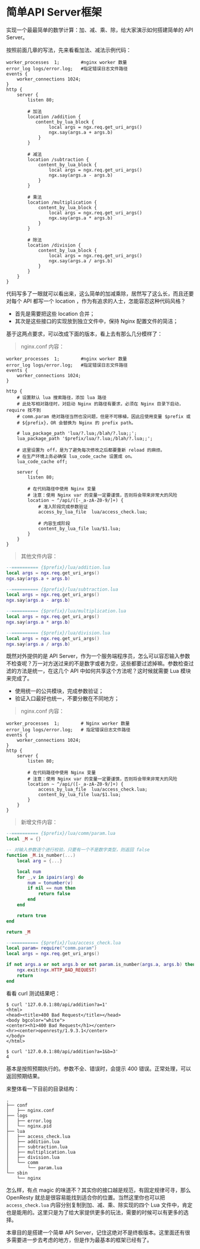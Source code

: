 # 简单API Server框架

实现一个最最简单的数学计算：加、减、乘、除，给大家演示如何搭建简单的 API Server。

按照前面几章的写法，先来看看加法、减法示例代码：

```nginx
worker_processes  1;        #nginx worker 数量
error_log logs/error.log;   #指定错误日志文件路径
events {
    worker_connections 1024;
}
http {
    server {
        listen 80;

        # 加法
        location /addition {
           content_by_lua_block {
                local args = ngx.req.get_uri_args()
                ngx.say(args.a + args.b)
            }
        }

        # 减法
        location /subtraction {
            content_by_lua_block {
                local args = ngx.req.get_uri_args()
                ngx.say(args.a - args.b)
            }
        }

        # 乘法
        location /multiplication {
            content_by_lua_block {
                local args = ngx.req.get_uri_args()
                ngx.say(args.a * args.b)
            }
        }

        # 除法
        location /division {
            content_by_lua_block {
                local args = ngx.req.get_uri_args()
                ngx.say(args.a / args.b)
            }
        }
    }
}
```

代码写多了一眼就可以看出来，这么简单的加减乘除，居然写了这么长，而且还要对每个 API 都写一个 location ，作为有追求的人士，怎能容忍这种代码风格？

* 首先是需要把这些 location 合并；
* 其次是这些接口的实现放到独立文件中，保持 Nginx 配置文件的简洁；

基于这两点要求，可以改成下面的版本，看上去有那么几分模样了：

> nginx.conf 内容：

```nginx
worker_processes  1;        #nginx worker 数量
error_log logs/error.log;   #指定错误日志文件路径
events {
    worker_connections 1024;
}

http {
    # 设置默认 lua 搜索路径，添加 lua 路径
    # 此处写相对路径时，对启动 Nginx 的路径有要求，必须在 Nginx 目录下启动，require 找不到
    # comm.param 绝对路径当然也没问题，但是不可移植，因此应使用变量 $prefix 或
    # ${prefix}，OR 会替换为 Nginx 的 prefix path。

    # lua_package_path 'lua/?.lua;/blah/?.lua;;';
    lua_package_path '$prefix/lua/?.lua;/blah/?.lua;;';

    # 这里设置为 off，是为了避免每次修改之后都要重新 reload 的麻烦。
    # 在生产环境上务必确保 lua_code_cache 设置成 on。
    lua_code_cache off;

    server {
        listen 80;

        # 在代码路径中使用 Nginx 变量
        # 注意：使用 Nginx var 的变量一定要谨慎，否则将会带来非常大的风险
        location ~ ^/api/([-_a-zA-Z0-9/]+) {
            # 准入阶段完成参数验证
            access_by_lua_file  lua/access_check.lua;

            # 内容生成阶段
            content_by_lua_file lua/$1.lua;
        }
    }
}
```
> 其他文件内容：

```lua
--========== {$prefix}/lua/addition.lua
local args = ngx.req.get_uri_args()
ngx.say(args.a + args.b)

--========== {$prefix}/lua/subtraction.lua
local args = ngx.req.get_uri_args()
ngx.say(args.a - args.b)

--========== {$prefix}/lua/multiplication.lua
local args = ngx.req.get_uri_args()
ngx.say(args.a * args.b)

--========== {$prefix}/lua/division.lua
local args = ngx.req.get_uri_args()
ngx.say(args.a / args.b)
```

既然对外提供的是 API Server，作为一个服务端程序员，怎么可以容忍输入参数不检查呢？万一对方送过来的不是数字或者为空，这些都要过滤掉嘛。参数检查过滤的方法是统一，在这几个 API 中如何共享这个方法呢？这时候就需要 Lua 模块来完成了。

* 使用统一的公共模块，完成参数验证；
* 验证入口最好也统一，不要分散在不同地方；

> nginx.conf 内容：

```nginx
worker_processes  1;        # Nginx worker 数量
error_log logs/error.log;   # 指定错误日志文件路径
events {
    worker_connections 1024;
}
http {
    server {
        listen 80;

        # 在代码路径中使用 Nginx 变量
        # 注意：使用 Nginx var 的变量一定要谨慎，否则将会带来非常大的风险
        location ~ ^/api/([-_a-zA-Z0-9/]+) {
            access_by_lua_file  lua/access_check.lua;
            content_by_lua_file lua/$1.lua;
        }
    }
}
```

> 新增文件内容：

```lua
--========== {$prefix}/lua/comm/param.lua
local _M = {}

-- 对输入参数逐个进行校验，只要有一个不是数字类型，则返回 false
function _M.is_number(...)
    local arg = {...}

    local num
    for _,v in ipairs(arg) do
        num = tonumber(v)
        if nil == num then
            return false
        end
    end

    return true
end

return _M

--========== {$prefix}/lua/access_check.lua
local param= require("comm.param")
local args = ngx.req.get_uri_args()

if not args.a or not args.b or not param.is_number(args.a, args.b) then
    ngx.exit(ngx.HTTP_BAD_REQUEST)
    return
end
```

看看 curl 测试结果吧：

```shell
$ curl '127.0.0.1:80/api/addition?a=1'
<html>
<head><title>400 Bad Request</title></head>
<body bgcolor="white">
<center><h1>400 Bad Request</h1></center>
<hr><center>openresty/1.9.3.1</center>
</body>
</html>

$ curl '127.0.0.1:80/api/addition?a=1&b=3'
4
```

基本是按照预期执行的。参数不全、错误时，会提示 400 错误。正常处理，可以返回预期结果。

来整体看一下目前的目录结构：

```
.
├── conf
│   ├── nginx.conf
├── logs
│   ├── error.log
│   └── nginx.pid
├── lua
│   ├── access_check.lua
│   ├── addition.lua
│   ├── subtraction.lua
│   ├── multiplication.lua
│   ├── division.lua
│   └── comm
│       └── param.lua
└── sbin
    └── nginx
```

怎么样，有点 magic 的味道不？其实你的接口越是规范，有固定规律可寻，那么 OpenResty 就总是很容易能找到适合你的位置。当然这里你也可以把 `access_check.lua` 内容分别复制到加、减、乘、除实现的四个 Lua 文件中，肯定也是能用的。这里只是为了给大家提供更多的玩法，需要的时候可以有更多的选择。

本章目的是搭建一个简单 API Server，记住这绝对不是终极版本。这里面还有很多需要进一步去考虑的地方，但是作为最基本的框架已经有了。

